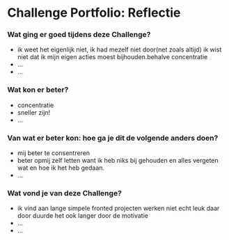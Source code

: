 # Challenge Portfolio: Reflectie

### Wat ging er goed tijdens deze Challenge?
- ik weet het eigenlijk niet, ik had mezelf niet door(net zoals altijd)
ik wist niet dat ik mijn eigen acties moest bijhouden.behalve concentratie
- ...
- ...

### Wat kon er beter?
- concentratie
- sneller zijn!
- ...

### Van wat er beter kon: hoe ga je dit de volgende anders doen?
- mij beter te consentreren
- beter opmij zelf letten want ik heb niks bij gehouden en alles vergeten wat en hoe ik het heb gedaan.
- ...

### Wat vond je van deze Challenge? 
- ik vind aan lange simpele fronted projecten werken niet echt leuk daar door duurde het ook langer door de motivatie
- ...
- ...